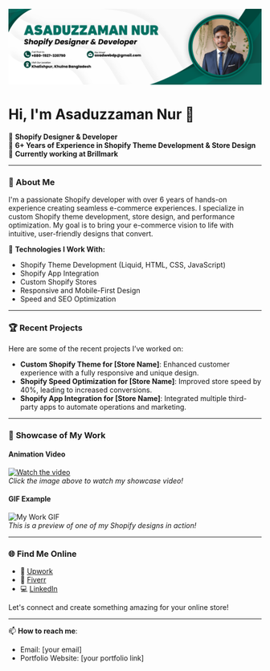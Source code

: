 ![logo](https://github.com/CodesellBD/CodesellBD/blob/main/Green%20Modern%20Business%20LinkedIn%20Article%20Cover%20Image.png)
# Hi, I'm Asaduzzaman Nur 👋

🚀 **Shopify Designer & Developer**  
🎨 **6+ Years of Experience in Shopify Theme Development & Store Design**  
💼 **Currently working at Brillmark**  

---

### 🌟 About Me
I'm a passionate Shopify developer with over 6 years of hands-on experience creating seamless e-commerce experiences. I specialize in custom Shopify theme development, store design, and performance optimization. My goal is to bring your e-commerce vision to life with intuitive, user-friendly designs that convert.

🔧 **Technologies I Work With:**
- Shopify Theme Development (Liquid, HTML, CSS, JavaScript)
- Shopify App Integration
- Custom Shopify Stores
- Responsive and Mobile-First Design
- Speed and SEO Optimization

---

### 🏆 **Recent Projects**
Here are some of the recent projects I’ve worked on:

- **Custom Shopify Theme for [Store Name]**: Enhanced customer experience with a fully responsive and unique design.
- **Shopify Speed Optimization for [Store Name]**: Improved store speed by 40%, leading to increased conversions.
- **Shopify App Integration for [Store Name]**: Integrated multiple third-party apps to automate operations and marketing.

---

### 🎥 **Showcase of My Work**
#### Animation Video
[![Watch the video](https://img.youtube.com/vi/YOUR_VIDEO_ID/hqdefault.jpg)](https://www.youtube.com/watch?v=YOUR_VIDEO_ID)  
*Click the image above to watch my showcase video!*

#### GIF Example
![My Work GIF](https://your-image-url.com/your-image.gif)  
*This is a preview of one of my Shopify designs in action!*

---

### 🌐 **Find Me Online**
- 💼 [Upwork](https://www.upwork.com/freelancers/~yourusername)
- 🎯 [Fiverr](https://www.fiverr.com/yourusername)
- 💻 [LinkedIn](https://www.linkedin.com/in/yourusername)

Let's connect and create something amazing for your online store!

---

📫 **How to reach me**:  
- Email: [your email]
- Portfolio Website: [your portfolio link]

